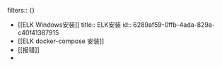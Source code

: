 filters:: {}

- [[ELK Windows安装]]
  title:: ELK安装
  id:: 6289af59-0ffb-4ada-829a-c40f41387915
- [[ELK docker-compose 安装]]
- [[报错]]
-